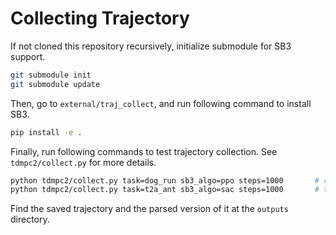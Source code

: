 # Collecting Trajectory

If not cloned this repository recursively, initialize submodule for SB3 support.

```bash
git submodule init
git submodule update
```

Then, go to `external/traj_collect`, and run following command to install SB3.

```bash
pip install -e .
```

Finally, run following commands to test trajectory collection. See `tdmpc2/collect.py` for more details.

```bash
python tdmpc2/collect.py task=dog_run sb3_algo=ppo steps=1000       # regular tdmpc2 env
python tdmpc2/collect.py task=t2a_ant sb3_algo=sac steps=1000       # t2a env, which also stores graph node & edge info
```

Find the saved trajectory and the parsed version of it at the `outputs` directory.